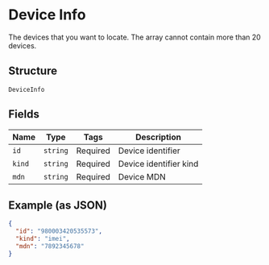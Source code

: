 
# Device Info

The devices that you want to locate. The array cannot contain more than 20 devices.

## Structure

`DeviceInfo`

## Fields

| Name | Type | Tags | Description |
|  --- | --- | --- | --- |
| `id` | `string` | Required | Device identifier |
| `kind` | `string` | Required | Device identifier kind |
| `mdn` | `string` | Required | Device MDN |

## Example (as JSON)

```json
{
  "id": "980003420535573",
  "kind": "imei",
  "mdn": "7892345678"
}
```


